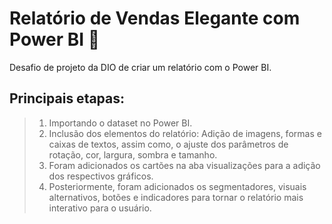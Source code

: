 # Relatório de Vendas Elegante com Power BI 📑

Desafio de projeto da DIO de criar um relatório com o Power BI.

## Principais etapas: 

> 1) Importando o dataset no Power BI.
> 2) Inclusão dos elementos do relatório: Adição de imagens, formas e caixas de textos, assim como, o ajuste dos parâmetros de rotação, cor, largura, sombra e tamanho.
> 3) Foram adicionados os cartões na aba visualizações para a adição dos respectivos gráficos. 
> 4) Posteriormente, foram adicionados os segmentadores, visuais alternativos, botões e indicadores para tornar o relatório mais interativo para o usuário. 

